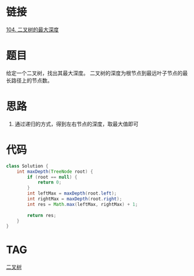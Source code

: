 # 链接
[104. 二叉树的最大深度](https://leetcode.cn/problems/maximum-depth-of-binary-tree/)
# 题目
给定一个二叉树，找出其最大深度。
二叉树的深度为根节点到最远叶子节点的最长路径上的节点数。

# 思路
1. 通过递归的方式，得到左右节点的深度，取最大值即可

# 代码
```java
class Solution {  
    int maxDepth(TreeNode root) {  
        if (root == null) {  
            return 0;  
        }  
        int leftMax = maxDepth(root.left);  
        int rightMax = maxDepth(root.right);  
        int res = Math.max(leftMax, rightMax) + 1;  
  
        return res;  
    }  
}
```

# TAG
[二叉树](二叉树.md)